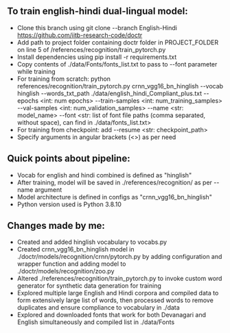 ## To train english-hindi dual-lingual model:
- Clone this branch using git clone --branch English-Hindi https://github.com/iitb-research-code/doctr
- Add path to project folder containing doctr folder in PROJECT_FOLDER on line 5 of /references/recognition/train_pytorch.py
- Install dependencies using pip install -r requirements.txt
- Copy contents of ./data/Fonts/fonts_list.txt to pass to --font parameter while training
- For training from scratch: python references/recognition/train_pytorch.py crnn_vgg16_bn_hinglish --vocab hinglish --words_txt_path ./data/english_hindi_Compliant_plus.txt --epochs <int: num epochs> --train-samples <int: num_training_samples> --val-samples <int: num_validation_samples> --name <str: model_name> --font <str: list of font file paths (comma separated, without space), can find in ./data/fonts_list.txt>
- For training from checkpoint: add --resume <str: checkpoint_path>
- Specify arguments in angular brackets (<>) as per need
## Quick points about pipeline:
- Vocab for english and hindi combined is defined as "hinglish"
- After training, model will be saved in ./references/recognition/ as per --name argument
- Model architecture is defined in configs as "crnn_vgg16_bn_hinglish"
- Python version used is Python 3.8.10
## Changes made by me:
- Created and added hinglish vocabulary to vocabs.py
- Created crnn_vgg16_bn_hinglish model in ./doctr/models/recognition/crnn/pytorch.py by adding configuration and wrapper function and adding model to ./doctr/models/recognition/zoo.py
- Altered ./references/recognition/train_pytorch.py to invoke custom word generator for synthetic data generation for training
- Explored multiple large English and Hindi corpora and compiled data to form extensively large list of words, then processed words to remove duplicates and ensure compliance to vocabulary in ./data
- Explored and downloaded fonts that work for both Devanagari and English simultaneously and compiled list in ./data/Fonts
